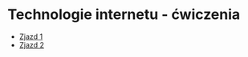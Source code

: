 # Technologie internetu - ćwiczenia

- [Zjazd 1](https://s22442.github.io/tin/zjazd1)
- [Zjazd 2](https://s22442.github.io/tin/zjazd2)

